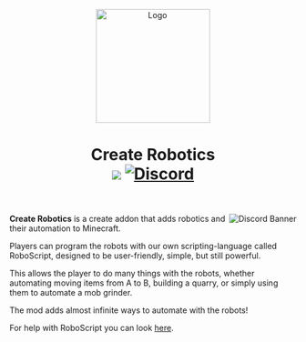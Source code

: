 <p align="center"><img src="https://raw.githubusercontent.com/Worker20/CreateRobotics-1.18/master/icon.png" alt="Logo" width="200"></p>
<h1 align="center">Create Robotics<br>
	<a href="https://files.minecraftforge.net/"><img src="https://img.shields.io/badge/Loader-Forge-orange?style=flat&logo=curseforge"></a>
	<a href="https://discord.gg/PbBt4PQhpe"><img src="https://img.shields.io/discord/865321790347018241?color=5865f2&label=Discord&style=flat" alt="Discord"></a>
	<br><br>
</h1>

<a href="https://discord.gg/PbBt4PQhpe"><img src="https://discordapp.com/api/guilds/865321790347018241/widget.png?style=banner3" alt="Discord Banner" align="right"/></a>

**Create Robotics** is a create addon that adds robotics and their automation to Minecraft. 

Players can program the robots with our own scripting-language called RoboScript, designed to be user-friendly, simple, but still powerful.

This allows the player to do many things with the robots, whether automating moving items from A to B, building a quarry, or simply using them to automate a mob grinder. 

The mod adds almost infinite ways to automate with the robots!


For help with RoboScript you can look <a href="https://github.com/Worker20/CreateRobotics/wiki/Programming-Mechanic">here</a>.

